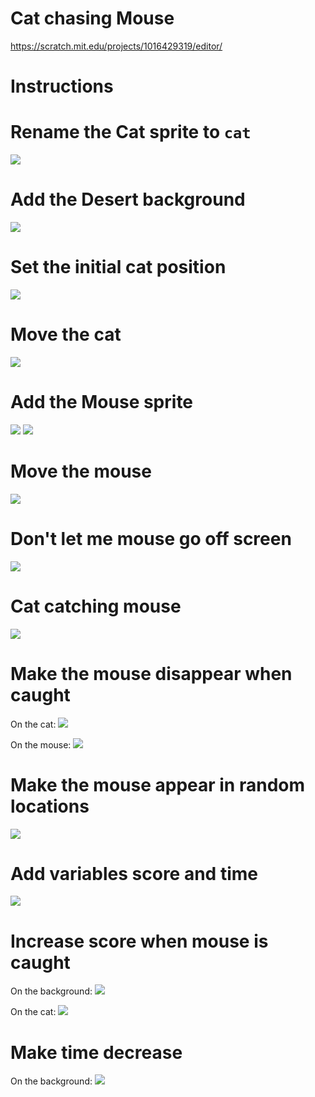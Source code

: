 # Cat chasing Mouse

https://scratch.mit.edu/projects/1016429319/editor/

# Instructions


# Rename the Cat sprite to `cat`

![](./instructions/rename_the_cat_sprite.png)

# Add the Desert background

![](./instructions/add_the_desert_background.png)

# Set the initial cat position

![](./instructions/set_the_initial_cat_position.png)

# Move the cat

![](./instructions/move_the_cat.png)

# Add the Mouse sprite

![](./instructions/add_the_mouse_sprite_1.png)
![](./instructions/add_the_mouse_sprite_2.png)

# Move the mouse

![](./instructions/move_the_mouse.png)

# Don't let me mouse go off screen

![](./instructions/dont_let_the_mouse_go_offscreen.png)

# Cat catching mouse

![](./instructions/cat_catching_mouse.png)

# Make the mouse disappear when caught

On the cat:
![](./instructions/make_the_mouse_disappear_when_caught_1.png)

On the mouse:
![](./instructions/make_the_mouse_disappear_when_caught_2.png)

# Make the mouse appear in random locations

![](./instructions/make_the_mouse_appear_in_random_locations.png)

# Add variables score and time

![](./instructions/add_variables_score_and_time.png)

# Increase score when mouse is caught

On the background:
![](./instructions/increase_score_when_mouse_is_caught_1.png)

On the cat:
![](./instructions/increase_score_when_mouse_is_caught_2.png)

# Make time decrease

On the background:
![](./instructions/make_time_decrease.png)
